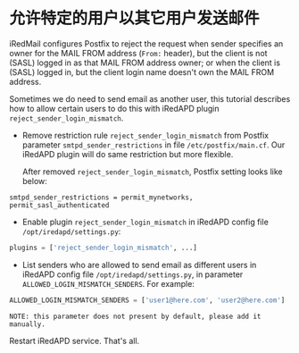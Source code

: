 # 允许特定的用户以其它用户发送邮件

iRedMail configures Postfix to reject the request when sender specifies an
owner for the MAIL FROM address (`From:` header), but the client is not (SASL)
logged in as that MAIL FROM address owner; or when the client is (SASL) logged
in, but the client login name doesn't own the MAIL FROM address.

Sometimes we do need to send email as another user, this tutorial describes
how to allow certain users to do this with iRedAPD plugin
`reject_sender_login_mismatch`.

* Remove restriction rule `reject_sender_login_mismatch` from Postfix
  parameter `smtpd_sender_restrictions` in file `/etc/postfix/main.cf`. Our iRedAPD
  plugin will do same restriction but more flexible.

    After removed `reject_sender_login_mismatch`, Postfix setting looks like
    below:

```
smtpd_sender_restrictions = permit_mynetworks, permit_sasl_authenticated
```

* Enable plugin `reject_sender_login_mismatch` in iRedAPD config file
  `/opt/iredapd/settings.py`:

```python
plugins = ['reject_sender_login_mismatch', ...]
```

* List senders who are allowed to send email as different users in iRedAPD
  config file `/opt/iredapd/settings.py`, in parameter
  `ALLOWED_LOGIN_MISMATCH_SENDERS`. For example:

```python
ALLOWED_LOGIN_MISMATCH_SENDERS = ['user1@here.com', 'user2@here.com']
```

    NOTE: this parameter does not present by default, please add it manually.

Restart iRedAPD service. That's all.
